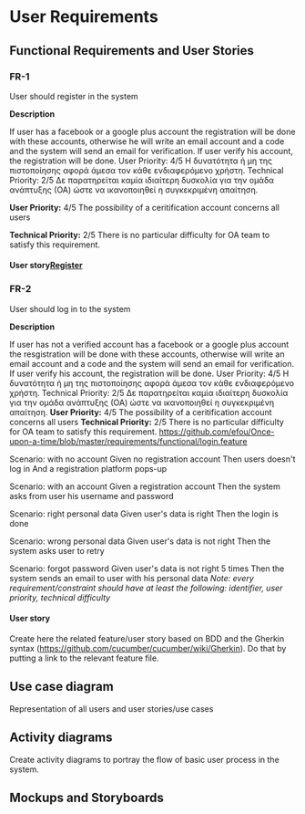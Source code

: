 
# User Requirements

## Functional Requirements and User Stories

### FR-1

User should register in the system

**Description**

If user has a facebook or a google plus account the registration will be done with these accounts, otherwise he will write an email account and a code and the system will send an email for verification. If user verify his account, the registration will be done.
User Priority: 4/5 Η δυνατότητα ή μη της πιστοποίησης αφορά άμεσα τον κάθε ενδιαφερόμενο χρήστη.
Technical Priority: 2/5 Δε παρατηρείται καμία ιδιαίτερη δυσκολία για την ομάδα ανάπτυξης (ΟΑ) ώστε να ικανοποιηθεί η συγκεκριμένη απαίτηση.

**User Priority:** 4/5 The possibility of a ceritification account concerns all users

**Technical Priority:** 2/5 There is no particular difficulty for OA team to satisfy this requirement.
#### User story[Register](https://github.com/efou/Once-upon-a-time/blob/master/requirements/functional/register.feature)

### FR-2

User should log in to the system

**Description**

If user has not a verified account
has a facebook or a google plus account the resgistration will be done with these accounts, otherwise will write an email account and a code and the system will send an email for verification. If user verify his account, the registration will be done.
User Priority: 4/5 Η δυνατότητα ή μη της πιστοποίησης αφορά άμεσα τον κάθε ενδιαφερόμενο χρήστη.
Technical Priority: 2/5 Δε παρατηρείται καμία ιδιαίτερη δυσκολία για την ομάδα ανάπτυξης (ΟΑ) ώστε να ικανοποιηθεί η συγκεκριμένη απαίτηση.
**User Priority:** 4/5 The possibility of a ceritification account concerns all users
**Technical Priority:** 2/5 There is no particular difficulty for OA team to satisfy this requirement.
https://github.com/efou/Once-upon-a-time/blob/master/requirements/functional/login.feature


  Scenario: with no account
    Given no registration account
    Then users doesn't log in
    And a registration platform pops-up
    
  Scenario: with an account
    Given a registration account
    Then the system asks from user his username and password
    
  Scenario: right personal data
    Given user's data is right
    Then the login is done

  Scenario: wrong personal data
    Given user's data is not right
    Then the system asks user to retry
    
  Scenario: forgot password
    Given user's data is not right 5 times
Then the system sends an email to user with his personal data
_Note: every requirement/constraint should have at least the following: identifier, user priority, technical difficulty_


#### User story

Create here the related feature/user story based on BDD and the Gherkin syntax (https://github.com/cucumber/cucumber/wiki/Gherkin). Do that by putting a link to the relevant feature file.

## Use case diagram

Representation of all users and user stories/use cases

## Activity diagrams

Create activity diagrams to portray the flow of basic user process in the system.

## Mockups and Storyboards
